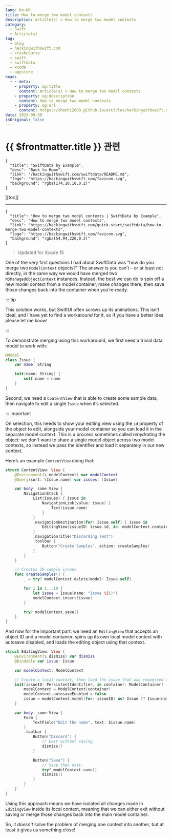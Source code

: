 ```yaml
---
lang: ko-KR
title: How to merge two model contexts
description: Article(s) > How to merge two model contexts
category:
  - Swift
  - Article(s)
tag: 
  - blog
  - hackingwithswift.com
  - crashcourse
  - swift
  - swiftdata
  - xcode
  - appstore
head:
  - - meta:
    - property: og:title
      content: Article(s) > How to merge two model contexts
    - property: og:description
      content: How to merge two model contexts
    - property: og:url
      content: https://chanhi2000.github.io/articles/hackingwithswift.com/swiftdata/how-to-merge-two-model-contexts.html
date: 2023-09-30
isOriginal: false
---
```


# {{ $frontmatter.title }} 관련

```component VPCard
{
  "title": "SwiftData by Example",
  "desc": "Back to Home",
  "link": "/hackingwithswift.com/swiftdata/README.md",
  "logo": "https://hackingwithswift.com/favicon.svg",
  "background": "rgba(174,10,10,0.2)"
}
```

[[toc]]

---

```component VPCard
{
  "title": "How to merge two model contexts | SwiftData by Example",
  "desc": "How to merge two model contexts",
  "link": "https://hackingwithswift.com/quick-start/swiftdata/how-to-merge-two-model-contexts", 
  "logo": "https://hackingwithswift.com/favicon.svg",
  "background": "rgba(54,94,226,0.2)"
}
```

> Updated for Xcode 15

One of the very first questions I had about SwiftData was “how do you merge two `ModelContext` objects?” The answer is you can’t – or at least not directly, in the same way we would have merged two `NSManagedObjectContext` instances. Instead, the best we can do is spin off a new model context from a model container, make changes there, then save those changes back into the container when you’re ready.

::: tip

This solution works, but SwiftUI often screws up its animations. This isn’t ideal, and I have yet to find a workaround for it, so if you have a better idea please let me know!

:::

To demonstrate merging using this workaround, we first need a trivial data model to work with:

```swift
@Model
class Issue {
    var name: String

    init(name: String) {
        self.name = name
    }
}
```

Second, we need a `ContentView` that is able to create some sample data, then navigate to edit a single `Issue` when it’s selected.

::: important

On selection, this needs to show your editing view using the `id` property of the object to edit, alongside your model container so you can load it in the separate model context. This is a process sometimes called *rehydrating* the object: we don't want to share a single model object across two model contexts, so instead we pass the identifier and load it separately in our new context.

Here’s an example `ContentView` doing that:

```swift
struct ContentView: View {
    @Environment(\.modelContext) var modelContext
    @Query(sort: \Issue.name) var issues: [Issue]

    var body: some View {
        NavigationStack {
            List(issues) { issue in
                NavigationLink(value: issue) {
                    Text(issue.name)
                }
            }
            .navigationDestination(for: Issue.self) { issue in
                EditingView(issueID: issue.id, in: modelContext.container)
            }
            .navigationTitle("Discarding Test")
            .toolbar {
                Button("Create Samples", action: createSamples)
            }
        }
    }

    // Creates 10 sample issues
    func createSamples() {
        _ = try? modelContext.delete(model: Issue.self)

        for i in 1...10 {
            let issue = Issue(name: "Issue \(i)")
            modelContext.insert(issue)
        }

        try? modelContext.save()
    }
}
```

And now for the important part: we need an `EditingView` that accepts an object ID and a model container, spins up its own local model context with autosave disabled, and loads the editing object using that context.

```swift
struct EditingView: View {
    @Environment(\.dismiss) var dismiss
    @Bindable var issue: Issue

    var modelContext: ModelContext

    // Create a local context, then load the issue that was requested or use a default if it can't be found.
    init(issueID: PersistentIdentifier, in container: ModelContainer) {
        modelContext = ModelContext(container)
        modelContext.autosaveEnabled = false
        issue = modelContext.model(for: issueID) as? Issue ?? Issue(name: "New Issue")
    }

    var body: some View {
        Form {
            TextField("Edit the name", text: $issue.name)
        }
        .toolbar {
            Button("Discard") {
                // Exit without saving.
                dismiss()
            }

            Button("Save") {
                // Save then exit.
                try? modelContext.save()
                dismiss()
            }
        }
    }
}
```

Using this approach means we have isolated all changes made in `EditingView` inside its local context, meaning that we can either exit without saving or merge those changes back into the main model container.

So, it *doesn’t* solve the problem of merging one context into another, but at least it gives us something close!

